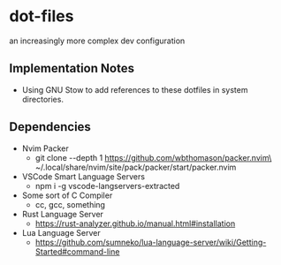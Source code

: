 # dot-files
an increasingly more complex dev configuration

## Implementation Notes
- Using GNU Stow to add references to these dotfiles in system directories.

## Dependencies
- Nvim Packer
  - git clone --depth 1 https://github.com/wbthomason/packer.nvim\ ~/.local/share/nvim/site/pack/packer/start/packer.nvim
- VSCode Smart Language Servers
  - npm i -g vscode-langservers-extracted
- Some sort of C Compiler
  - cc, gcc, something
- Rust Language Server
  - https://rust-analyzer.github.io/manual.html#installation
- Lua Language Server
  - https://github.com/sumneko/lua-language-server/wiki/Getting-Started#command-line
